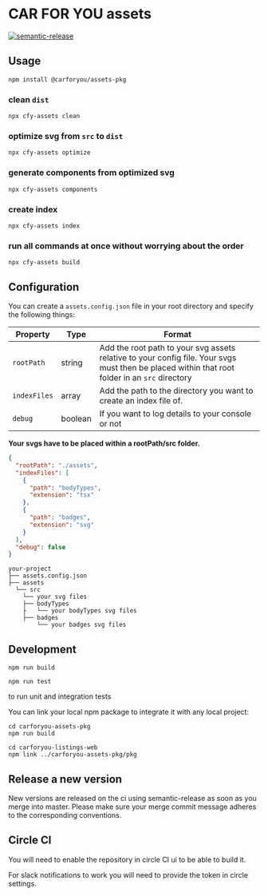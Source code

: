 # CAR FOR YOU assets

[![semantic-release](https://img.shields.io/badge/%20%20%F0%9F%93%A6%F0%9F%9A%80-semantic--release-e10079.svg)](https://github.com/semantic-release/semantic-release)

## Usage
```
npm install @carforyou/assets-pkg
```

### clean `dist`
```
npx cfy-assets clean
```

### optimize svg from `src` to `dist`
```
npx cfy-assets optimize
```

### generate components from optimized svg
```
npx cfy-assets components
```


### create index
```
npx cfy-assets index
```

### run all commands at once without worrying about the order
```
npx cfy-assets build
```

## Configuration
You can create a `assets.config.json` file in your root directory and specify the following things:

| Property    | Type    | Format |
| ----------- | ------- | ------ |
| `rootPath`  | string  | Add the root path to your svg assets relative to your config file. Your svgs must then be placed within that root folder in an `src` directory |
| `indexFiles`| array   | Add the path to the directory you want to create an index file of. |
| `debug`     | boolean | If you want to log details to your console or not |

**Your svgs have to be placed within a rootPath/src folder.**

````json
{
  "rootPath": "./assets",
  "indexFiles": [
    {
      "path": "bodyTypes",
      "extension": "tsx"
    },
    {
      "path": "badges",
      "extension": "svg"
    }
  ],
  "debug": false
}
````

```
your-project
├── assets.config.json
├── assets
  └── src
    └── your svg files
    ├── bodyTypes
    ├   └── your bodyTypes svg files
    ├── badges
        └── your badges svg files
```

## Development
```
npm run build
```

```
npm run test
```
to run unit and integration tests

You can link your local npm package to integrate it with any local project:
```
cd carforyou-assets-pkg
npm run build

cd carforyou-listings-web
npm link ../carforyou-assets-pkg/pkg
```

## Release a new version

New versions are released on the ci using semantic-release as soon as you merge into master. Please
make sure your merge commit message adheres to the corresponding conventions.


## Circle CI

You will need to enable the repository in circle CI ui to be able to build it.

For slack notifications to work you will need to provide the token in circle settings.
